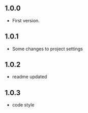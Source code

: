 ## 1.0.0

* First version.

## 1.0.1

* Some changes to project settings

## 1.0.2

* readme updated

## 1.0.3

* code style
